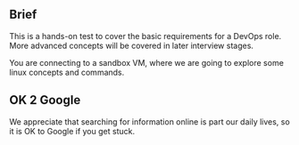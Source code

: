 ## Brief

This is a hands-on test to cover the basic requirements for a DevOps role.
More advanced concepts will be covered in later interview stages.

You are connecting to a sandbox VM, where we are going to explore some linux concepts and commands.

## OK 2 Google

We appreciate that searching for information online is part our daily lives, so it is OK to Google if you get stuck.